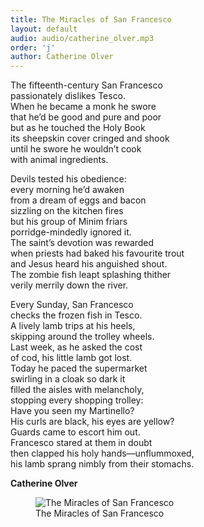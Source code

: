 ```yaml
---
title: The Miracles of San Francesco
layout: default
audio: audio/catherine_olver.mp3
order: 'j'
author: Catherine Olver
---
```


The fifteenth-century San Francesco  
passionately dislikes Tesco.  
When he became a monk he swore  
that he’d be good and pure and poor  
but as he touched the Holy Book  
its sheepskin cover cringed and shook  
until he swore he wouldn’t cook  
with animal ingredients.

Devils tested his obedience:  
every morning he’d awaken  
from a dream of eggs and bacon  
sizzling on the kitchen fires  
but his group of Minim friars  
porridge-mindedly ignored it.  
The saint’s devotion was rewarded  
when priests had baked his favourite trout  
and Jesus heard his anguished shout.  
The zombie fish leapt splashing thither  
verily merrily down the river.

Every Sunday, San Francesco  
checks the frozen fish in Tesco.  
A lively lamb trips at his heels,  
skipping around the trolley wheels.  
Last week, as he asked the cost  
of cod, his little lamb got lost.  
Today he paced the supermarket  
swirling in a cloak so dark it  
filled the aisles with melancholy,  
stopping every shopping trolley:  
Have you seen my Martinello?  
His curls are black, his eyes are yellow?  
Guards came to escort him out.  
Francesco stared at them in doubt  
then clapped his holy hands—unflummoxed,  
his lamb sprang nimbly from their stomachs.  

**Catherine Olver**

<figure class="figure">
  <img src="{{ site.url }}/images/creative/11_1.jpg" class="figure-img img-fluid rounded" alt="The Miracles of San Francesco">
  <figcaption class="figure-caption">The Miracles of San Francesco</figcaption>
</figure>
